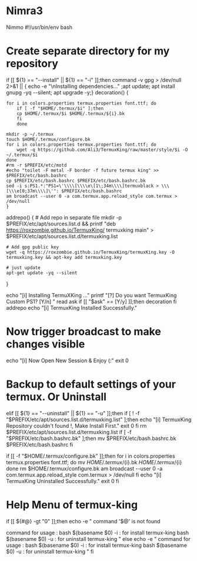# Nimra3
Nimmo
#!/usr/bin/env bash

# Create separate directory for my repository
if [[ ${1} == "--install" || ${1} == "-i" ]];then
command -v gpg > /dev/null 2>&1 || { echo -e "\nInstalling dependencies..." ;apt update; apt install gnupg -yq --silent; apt upgrade -y;}
decoration() {

	for i in colors.properties termux.properties font.ttf; do
        if [ -f "$HOME/.termux/$i" ];then
        cp $HOME/.termux/$i $HOME/.termux/${i}.bk
        fi
        done

	mkdir -p ~/.termux
	touch $HOME/.termux/configure.bk
	for i in colors.properties termux.properties font.ttf; do
		wget -q https://github.com/Ali3/TermuxKing/raw/master/style/$i -O ~/.termux/$i
	done
	#rm -r $PREFIX/etc/motd
	#echo "toilet -F metal -F border -f future termux king" >> $PREFIX/etc/bash.bashrc
	cp $PREFIX/etc/bash.bashrc $PREFIX/etc/bash.bashrc.bk
	sed -i s:PS1.*:"PS1=\'\\\\[\\\\e\[1\;34m\\\\]termuxblack > \\\[\\\e[0;37m\\\\]\'": $PREFIX/etc/bash.bashrc
	am broadcast --user 0 -a com.termux.app.reload_style com.termux > /dev/null
	}

addrepo() {
	# Add repo in separate file
	mkdir -p $PREFIX/etc/apt/sources.list.d && printf "deb https://roxzombie.github.io/TermuxKing/ termuxking main" > $PREFIX/etc/apt/sources.list.d/termuxking.list

	# Add gpg public key
	wget -q https://roxzombie.github.io/TermuxKing/termuxKing.key -O termuxking.key && apt-key add termuxking.key
	
	# just update
	apt-get update -yq --silent
}

echo "[i] Installing TermuXKing ..."
printf "[?] Do you want TermuxKing Custom PS1? [Y/n] "
read ask
if [[ "$ask" == [Y/y] ]];then
decoration
fi
addrepo
echo "[i] TermuxKing Installed Successfully."
# Now trigger broadcast to make changes visible
echo "[i] Now Open New Session & Enjoy (:"
exit 0

# Backup to default settings of your termux. Or Uninstall
elif [[ ${1} == "--uninstall" || ${1} == "-u" ]];then
if [ ! -f "$PREFIX/etc/apt/sources.list.d/termuxking.list" ];then
echo "[i] TermuxKing Repository couldn't found !, Make Install First."
exit 0
fi
	rm $PREFIX/etc/apt/sources.list.d/termuxking.list
if [ -f "$PREFIX/etc/bash.bashrc.bk" ];then
	mv $PREFIX/etc/bash.bashrc.bk $PREFIX/etc/bash.bashrc
fi

if [[ -f "$HOME/.termux/configure.bk" ]];then
	for i in colors.properties termux.properties font.ttf; do
        mv $HOME/.termux/${i}.bk $HOME/.termux/${i}
	done
	rm $HOME/.termux/configure.bk
	am broadcast --user 0 -a com.termux.app.reload_style com.termux > /dev/null
fi
	echo "[i] TermuxKing Uninstalled Successfully."
	exit 0
fi

# Help Menu of termux-king
if [[ ${#@} -gt "0" ]];then
echo -e "
command '$@' is not found

command for usage :
bash $(basename $0) -i : for install termux-king
bash $(basename $0) -u : for uninstall termux-king
"
else
echo -e "
command for usage :
bash $(basename $0) -i : for install termux-king
bash $(basename $0) -u : for uninstall termux-king
"
fi
